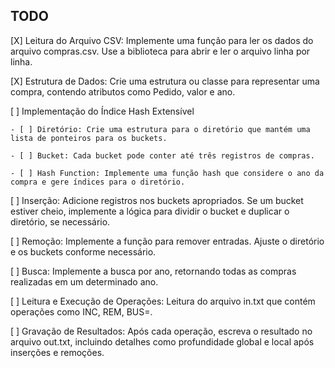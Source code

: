 ## TODO

[X] Leitura do Arquivo CSV: Implemente uma função para ler os dados do arquivo compras.csv. Use a biblioteca <fstream> para abrir e ler o arquivo linha por linha.

[X] Estrutura de Dados: Crie uma estrutura ou classe para representar uma compra, contendo atributos como Pedido, valor e ano.

[ ] Implementação do Índice Hash Extensível

    - [ ] Diretório: Crie uma estrutura para o diretório que mantém uma lista de ponteiros para os buckets.

    - [ ] Bucket: Cada bucket pode conter até três registros de compras.

    - [ ] Hash Function: Implemente uma função hash que considere o ano da compra e gere índices para o diretório.

[ ] Inserção: Adicione registros nos buckets apropriados. Se um bucket estiver cheio, implemente a lógica para dividir o bucket e duplicar o diretório, se necessário.

[ ] Remoção: Implemente a função para remover entradas. Ajuste o diretório e os buckets conforme necessário.

[ ] Busca: Implemente a busca por ano, retornando todas as compras realizadas em um determinado ano.

[ ] Leitura e Execução de Operações: Leitura do arquivo in.txt que contém operações como INC, REM, BUS=.

[ ] Gravação de Resultados: Após cada operação, escreva o resultado no arquivo out.txt, incluindo detalhes como profundidade global e local após inserções e remoções.
